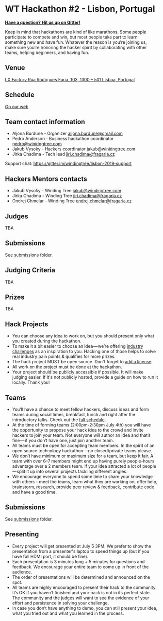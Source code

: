 # WT Hackathon #2 - Lisbon, Portugal

[**Have a question? Hit us up on Gitter!**](https://gitter.im/windingtree/lisbon-2019-support)

Keep in mind that hackathons are kind of like marathons. Some people participate to compete and win, but most people take part to learn something new and have fun. Whatever the reason is you’re joining us, make sure you’re honoring the hacker spirit by collaborating with other teams, helping beginners, and having fun.

## Venue

[LX Factory
Rua Rodrigues Faria, 103, 1300 – 501 Lisboa, Portugal](https://www.google.com/maps/place/LxFactory/@38.7035266,-9.1810367,17z/data=!3m1!4b1!4m5!3m4!1s0xd1934af61dedbe5:0x33ebaaaa14f543ac!8m2!3d38.7035224!4d-9.1788427)

## Schedule

[On our web](https://windingtree.com/hacktravelprogram)

## Team contact information

- Aljona Burdune - Organizer <aljona.burdune@gmail.com>
- Pedro Anderson - Business hackathon coordinator <pedro@winidngtree.com>
- Jakub Vysoky - Hackers coordinator <jakub@winidngtree.com>
- Jirka Chadima - Tech lead <jiri.chadima@fragaria.cz>

Support chat: https://gitter.im/windingtree/lisbon-2019-support

## Hackers Mentors contacts

- Jakub Vysoky - Winding Tree <jakub@windingtree.com>
- Jirka Chadima - Winding Tree <jiri.chadima@fragaria.cz>
- Ondrej Chmelar - Winding Tree <ondrej.chmelar@fragaria.cz>

## Judges

TBA

## Submissions

See [submissions](https://github.com/windingtree/wt-hackathon/tree/master/submissions) folder.

## Judging Criteria

TBA


## Prizes

TBA


## Hack Projects

- You can choose any idea to work on, but you should present only what you created during the hackathon.
- To make it a bit easier to choose an idea — we’re offering [industry challenges](https://github.com/windingtree/wt-hackathon/issues?utf8=%E2%9C%93&q=is%3Aissue+is%3Aopen+label%3A%22%F0%9F%91%8D+Approved%22++label%3A%22Lisbon+2019%22) as an inspiration to you. Hacking one of those helps to solve real industry pain points & qualifies for more prizes.
- The hack project MUST be open source. Don't forget to [add a license](https://choosealicense.com/).
- All work on the project must be done at the hackathon.
- Your project should be publicly accessible if possible. It will make judging easier. If it's not publicly hosted, provide a guide on how to run it locally. Thank you!

## Teams

- You’ll have a chance to meet fellow hackers, discuss ideas and form teams during social times, breakfast, lunch and right after the introductory talks. Check out the [full schedule](https://windingtree.com/hacktravelprogram).
- At the time of forming teams (2:00pm-2:30pm July 4th) you will have the opportunity to propose your hack idea to the crowd and invite hackers to join your team. Not everyone will author an idea and that’s fine — if you don’t have one, just join another team.
- All teams must be open for accepting team members. In the spirit of an open source technology hackathon — no closed/private teams please.
- We don’t have minimum or maximum size for a team, but keep it fair. A team with over 6–7 members might end up having purely people-hours advantage over a 2 members team. If your idea attracted a lot of people — split it up into several projects tackling different angles.
- We encourage everyone to spend some time to share your knowledge with others - meet the teams, learn what they are working on, offer help, brainstorm, research, provide peer review & feedback, contribute code and have a good time.

## Submissions

See [submissions](https://github.com/windingtree/wt-hackathon/tree/master/submissions) folder.

## Presenting

- Every project will get presented at July 5 3PM. We prefer to show the presentation from a presenter's laptop to speed things up (but if you have full HDMI port, it should be fine).
- Each presentation is 3 minutes long + 5 minutes for questions and feedback. We encourage your entire team to come up in front of the audience.
- The order of presentations will be determined and announced on the spot.
- All teams are highly encouraged to present their hack to the community. It’s OK if you haven’t finished and your hack is not in its perfect state. The community and the judges will want to see the evidence of your effort and persistence in solving your challenge.
- In case you don’t have anything to demo, you can still present your idea, what you tried out and what you learned in the process.
